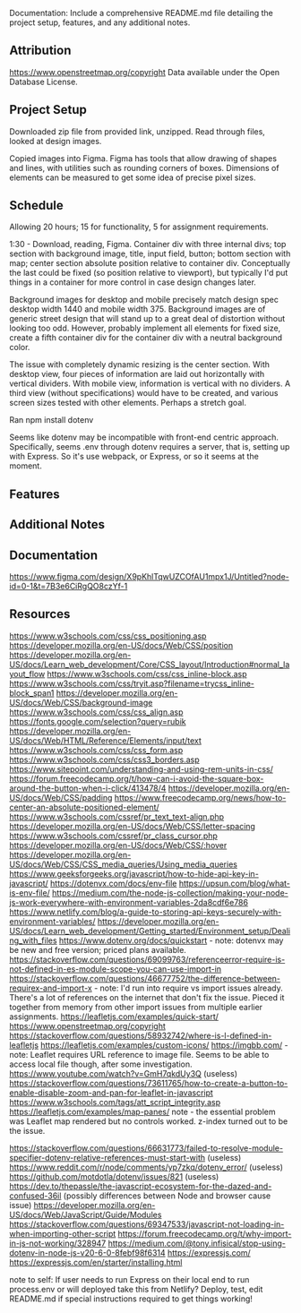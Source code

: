 Documentation: Include a comprehensive README.md file detailing the project setup, features, and any additional notes.

## Attribution

https://www.openstreetmap.org/copyright
Data available under the Open Database License.

## Project Setup

Downloaded zip file from provided link, unzipped.  Read through files, looked at design images.

Copied images into Figma.  Figma has tools that allow drawing of shapes and lines, with utilities such as rounding corners of boxes.  Dimensions of elements can be measured to get some idea of precise pixel sizes.

## Schedule

Allowing 20 hours; 15 for functionality, 5 for assignment requirements.

1:30 - Download, reading, Figma.  Container div with three internal divs; top section with background image, title, input field, button; bottom section with map; center section absolute position relative to container div.  Conceptually the last could be fixed (so position relative to viewport), but typically I'd put things in a container for more control in case design changes later.

Background images for desktop and mobile precisely match design spec desktop width 1440 and mobile width 375.  Background images are of generic street design that will stand up to a great deal of distortion without looking too odd.  However, probably implement all elements for fixed size, create a fifth container div for the container div with a neutral background color.

The issue with completely dynamic resizing is the center section.  With desktop view, four pieces of information are laid out horizontally with vertical dividers.  With mobile view, information is vertical with no dividers.  A third view (without specifications) would have to be created, and various screen sizes tested with other elements.  Perhaps a stretch goal.

Ran npm install dotenv

Seems like dotenv may be incompatible with front-end centric approach.  Specifically, seems .env through dotenv requires a server, that is, setting up with Express.  So it's use webpack, or Express, or so it seems at the moment.

## Features

## Additional Notes

## Documentation

https://www.figma.com/design/X9pKhlTqwUZCOfAU1mpx1J/Untitled?node-id=0-1&t=7B3e6CiRgQO8czYf-1

## Resources

https://www.w3schools.com/css/css_positioning.asp
https://developer.mozilla.org/en-US/docs/Web/CSS/position
https://developer.mozilla.org/en-US/docs/Learn_web_development/Core/CSS_layout/Introduction#normal_layout_flow
https://www.w3schools.com/css/css_inline-block.asp
https://www.w3schools.com/css/tryit.asp?filename=trycss_inline-block_span1
https://developer.mozilla.org/en-US/docs/Web/CSS/background-image
https://www.w3schools.com/css/css_align.asp
https://fonts.google.com/selection?query=rubik
https://developer.mozilla.org/en-US/docs/Web/HTML/Reference/Elements/input/text
https://www.w3schools.com/css/css_form.asp
https://www.w3schools.com/css/css3_borders.asp
https://www.sitepoint.com/understanding-and-using-rem-units-in-css/
https://forum.freecodecamp.org/t/how-can-i-avoid-the-square-box-around-the-button-when-i-click/413478/4
https://developer.mozilla.org/en-US/docs/Web/CSS/padding
https://www.freecodecamp.org/news/how-to-center-an-absolute-positioned-element/
https://www.w3schools.com/cssref/pr_text_text-align.php
https://developer.mozilla.org/en-US/docs/Web/CSS/letter-spacing
https://www.w3schools.com/cssref/pr_class_cursor.php
https://developer.mozilla.org/en-US/docs/Web/CSS/:hover
https://developer.mozilla.org/en-US/docs/Web/CSS/CSS_media_queries/Using_media_queries
https://www.geeksforgeeks.org/javascript/how-to-hide-api-key-in-javascript/
https://dotenvx.com/docs/env-file
https://upsun.com/blog/what-is-env-file/
https://medium.com/the-node-js-collection/making-your-node-js-work-everywhere-with-environment-variables-2da8cdf6e786
https://www.netlify.com/blog/a-guide-to-storing-api-keys-securely-with-environment-variables/
https://developer.mozilla.org/en-US/docs/Learn_web_development/Getting_started/Environment_setup/Dealing_with_files
https://www.dotenv.org/docs/quickstart - note:  dotenvx may be new and free version; priced plans available.
https://stackoverflow.com/questions/69099763/referenceerror-require-is-not-defined-in-es-module-scope-you-can-use-import-in
https://stackoverflow.com/questions/46677752/the-difference-between-requirex-and-import-x - note:  I'd run into require vs import issues already.  There's a lot of references on the internet that don't fix the issue.  Pieced it together from memory from other import issues from multiple earlier assignments.
https://leafletjs.com/examples/quick-start/
https://www.openstreetmap.org/copyright
https://stackoverflow.com/questions/58932742/where-is-l-defined-in-leafletjs
https://leafletjs.com/examples/custom-icons/
https://imgbb.com/ - note:  Leaflet requires URL reference to image file.  Seems to be able to access local file though, after some investigation.
https://www.youtube.com/watch?v=GmH7qkdUy3Q (useless)
https://stackoverflow.com/questions/73611765/how-to-create-a-button-to-enable-disable-zoom-and-pan-for-leaflet-in-javascript
https://www.w3schools.com/tags/att_script_integrity.asp
https://leafletjs.com/examples/map-panes/ note - the essential problem was Leaflet map rendered but no controls worked.  z-index turned out to be the issue.

https://stackoverflow.com/questions/66631773/failed-to-resolve-module-specifier-dotenv-relative-references-must-start-with (useless)
https://www.reddit.com/r/node/comments/yp7zkq/dotenv_error/ (useless)
https://github.com/motdotla/dotenv/issues/821 (useless)
https://dev.to/thepassle/the-javascript-ecosystem-for-the-dazed-and-confused-36il (possibly differences between Node and browser cause issue)
https://developer.mozilla.org/en-US/docs/Web/JavaScript/Guide/Modules
https://stackoverflow.com/questions/69347533/javascript-not-loading-in-when-importing-other-script
https://forum.freecodecamp.org/t/why-import-in-js-not-working/328947
https://medium.com/@tony.infisical/stop-using-dotenv-in-node-js-v20-6-0-8febf98f6314
https://expressjs.com/
https://expressjs.com/en/starter/installing.html


note to self:  If user needs to run Express on their local end to run process.env or will deployed take this from Netlify?  Deploy, test, edit README.md if special instructions required to get things working!

